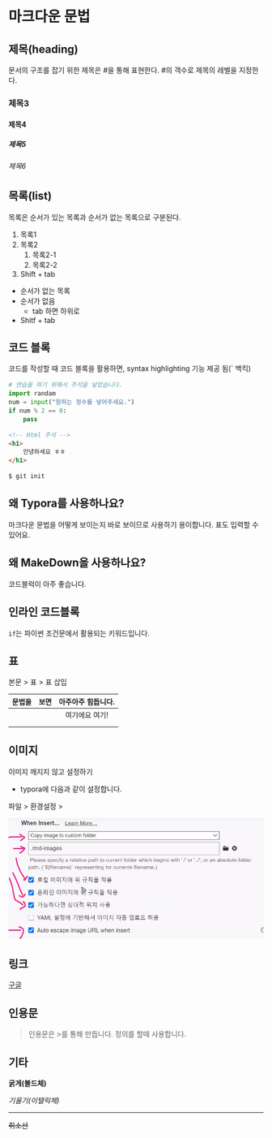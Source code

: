 # 마크다운 문법

## 제목(heading)

문서의 구조를 잡기 위한 제목은 #을 통해 표현한다. #의 객수로 제목의 레벨을 지정한다.

### 제목3

#### 제목4

##### 제목5

###### 제목6

## 목록(list)

목록은 순서가 있는 목록과 순서가 없는 목록으로 구분된다.

1. 목록1
2. 목록2
   1. 목록2-1
   2. 목록2-2
3.  Shift + tab

* 순서가 없는 목록
* 순서가 없음
  * tab 하면 하위로
* Shitf + tab

## 코드 블록

코드를 작성할 때 코드 블록을 활용하면, syntax highlighting 기능 제공 됨(` 백킥)

```python
# 연습을 하기 위해서 주석을 넣었습니다.
import randam
num = input("원하는 정수를 넣어주세요.")
if num % 2 == 0:
    pass
```

```html
<!-- Html 주석 -->
<h1>
    안녕하세요 ㅎㅎ
</h1>
```

```bash
$ git init
```

## 왜 Typora를 사용하나요?

마크다운 문법을 어떻게 보이는지 바로 보이므로 사용하기 용이합니다. 표도 입력할 수 있어요.

## 왜 MakeDown을 사용하나요?

코드블럭이 아주 좋습니다.

## 인라인 코드블록

`if`는 파이썬 조건문에서 활용되는 키워드입니다.

## 표

본문 > 표 > 표 삽입

| 문법을 | 보면 | 아주아주 힘듭니다. |
| :----: | :--: | :----------------: |
|        |      |   여기에요 여기!   |
|        |      |                    |
|        |      |                    |

## 이미지

이미지 깨지지 않고 설정하기

* typora에 다음과 같이 설정합니다.

파일 > 환경설정 > 

![typora설정](md-images/typora%EC%84%A4%EC%A0%95-1625459512644.JPG)



## 링크

[구글](https://google.com)



## 인용문

> 인용문은 >를 통해 만듭니다. 정의를 할때 사용합니다.

## 기타

**굵게(볼드체)**

*기울기(이탤릭체)*

---

~~취소선~~

